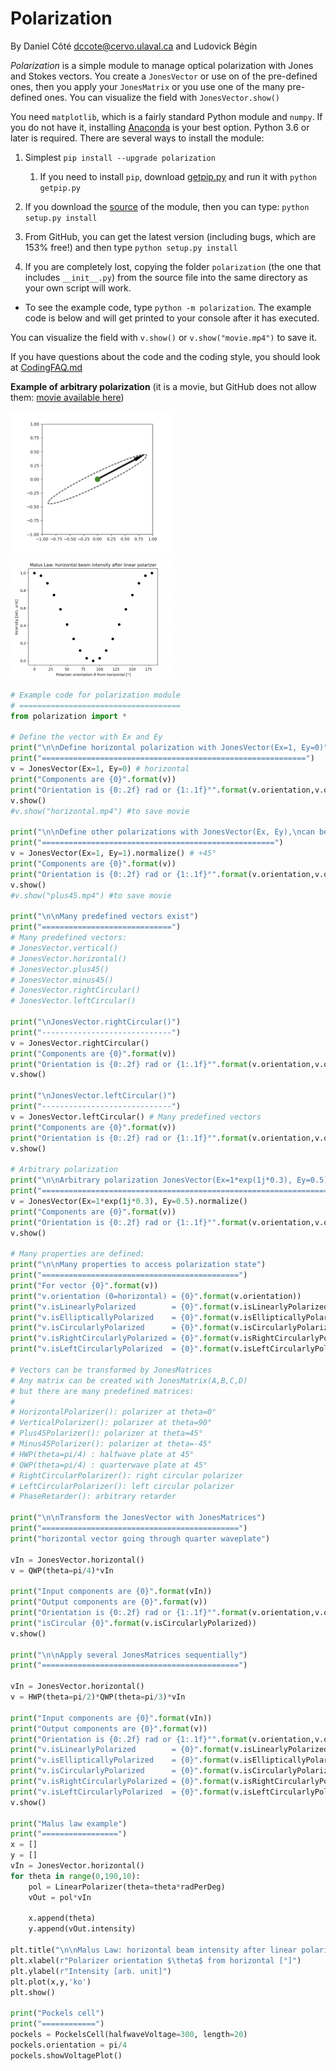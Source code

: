 # Polarization

By Daniel Côté dccote@cervo.ulaval.ca and Ludovick Bégin

*Polarization* is a simple module to manage optical polarization with Jones and Stokes vectors. You create a `JonesVector` or use on of the pre-defined ones, then you apply your  `JonesMatrix` or you use one of the many pre-defined ones. You can visualize the field with `JonesVector.show()`

You need `matplotlib`, which is a fairly standard Python module and `numpy`. If you do not have it, installing [Anaconda](https://www.anaconda.com/download/) is your best option. Python 3.6 or later is required. There are several ways to install the module:

1. Simplest `pip install --upgrade polarization`

   1. If you need to install `pip`, download [getpip.py](https://bootstrap.pypa.io/get-pip.py) and run it with `python getpip.py`

2. If you download the [source](https://github.com/DCC-Lab/Polarization/) of the module, then you can type: `python setup.py install`

3. From GitHub, you can get the latest version (including bugs, which are 153% free!) and then type `python setup.py install`

4. If you are completely lost, copying the folder `polarization` (the one that includes `__init__.py`) from the source file into the same directory as your own script will work.

* To see the example code, type `python -m polarization`. The example code is below and will get printed to your console after it has executed.

You can visualize the field with  `v.show()` or `v.show("movie.mp4")` to save it.

If you have questions about the code and the coding style, you should look at [CodingFAQ.md](CodingFAQ.md)

**Example of arbitrary polarization** (it is a movie, but GitHub does not allow them: [movie available here](README.assets/arbitrary.mp4)) 

<img src="README.assets/arbitrary.png" alt="image-20210217084547641" style="zoom: 25%;" />

 

<img src="README.assets/image-20210217093640475.png" alt="image-20210217093640475" style="zoom: 25%;" />

```python
# Example code for polarization module
# ====================================
from polarization import *

# Define the vector with Ex and Ey
print("\n\nDefine horizontal polarization with JonesVector(Ex=1, Ey=0)")
print("===========================================================")
v = JonesVector(Ex=1, Ey=0) # horizontal
print("Components are {0}".format(v))
print("Orientation is {0:.2f} rad or {1:.1f}°".format(v.orientation,v.orientation*degPerRad))
v.show()
#v.show("horizontal.mp4") #to save movie

print("\n\nDefine other polarizations with JonesVector(Ex, Ey),\ncan be normalized with .normalize()")
print("====================================================")
v = JonesVector(Ex=1, Ey=1).normalize() # +45°
print("Components are {0}".format(v))
print("Orientation is {0:.2f} rad or {1:.1f}°".format(v.orientation,v.orientation*degPerRad))
v.show()
#v.show("plus45.mp4") #to save movie

print("\n\nMany predefined vectors exist")
print("=============================")
# Many predefined vectors:
# JonesVector.vertical()
# JonesVector.horizontal()
# JonesVector.plus45()
# JonesVector.minus45()
# JonesVector.rightCircular()
# JonesVector.leftCircular()

print("\nJonesVector.rightCircular()")
print("-----------------------------")
v = JonesVector.rightCircular() 
print("Components are {0}".format(v))
print("Orientation is {0:.2f} rad or {1:.1f}°".format(v.orientation,v.orientation*degPerRad))
v.show()

print("\nJonesVector.leftCircular()")
print("-----------------------------")
v = JonesVector.leftCircular() # Many predefined vectors
print("Components are {0}".format(v))
print("Orientation is {0:.2f} rad or {1:.1f}°".format(v.orientation,v.orientation*degPerRad))
v.show()

# Arbitrary polarization
print("\n\nArbitrary polarization JonesVector(Ex=1*exp(1j*0.3), Ey=0.5).normalize()")
print("========================================================================")
v = JonesVector(Ex=1*exp(1j*0.3), Ey=0.5).normalize()
print("Components are {0}".format(v))
print("Orientation is {0:.2f} rad or {1:.1f}°".format(v.orientation,v.orientation*degPerRad))
v.show()

# Many properties are defined:
print("\n\nMany properties to access polarization state")
print("============================================")
print("For vector {0}".format(v))
print("v.orientation (0=horizontal) = {0}".format(v.orientation))
print("v.isLinearlyPolarized        = {0}".format(v.isLinearlyPolarized))
print("v.isEllipticallyPolarized    = {0}".format(v.isEllipticallyPolarized))
print("v.isCircularlyPolarized      = {0}".format(v.isCircularlyPolarized))
print("v.isRightCircularlyPolarized = {0}".format(v.isRightCircularlyPolarized))
print("v.isLeftCircularlyPolarized  = {0}".format(v.isLeftCircularlyPolarized))

# Vectors can be transformed by JonesMatrices
# Any matrix can be created with JonesMatrix(A,B,C,D)
# but there are many predefined matrices:
#
# HorizontalPolarizer(): polarizer at theta=0°
# VerticalPolarizer(): polarizer at theta=90° 
# Plus45Polarizer(): polarizer at theta=45°
# Minus45Polarizer(): polarizer at theta=-45°
# HWP(theta=pi/4) : halfwave plate at 45°
# QWP(theta=pi/4) : quarterwave plate at 45° 
# RightCircularPolarizer(): right circular polarizer
# LeftCircularPolarizer(): left circular polarizer
# PhaseRetarder(): arbitrary retarder

print("\n\nTransform the JonesVector with JonesMatrices")
print("============================================")
print("horizontal vector going through quarter waveplate")

vIn = JonesVector.horizontal()
v = QWP(theta=pi/4)*vIn

print("Input components are {0}".format(vIn))
print("Output components are {0}".format(v))
print("Orientation is {0:.2f} rad or {1:.1f}°".format(v.orientation,v.orientation*degPerRad))
print("isCircular {0}".format(v.isCircularlyPolarized))
v.show()

print("\n\nApply several JonesMatrices sequentially")
print("============================================")

vIn = JonesVector.horizontal()
v = HWP(theta=pi/2)*QWP(theta=pi/3)*vIn

print("Input components are {0}".format(vIn))
print("Output components are {0}".format(v))
print("Orientation is {0:.2f} rad or {1:.1f}°".format(v.orientation,v.orientation*degPerRad))
print("v.isLinearlyPolarized        = {0}".format(v.isLinearlyPolarized))
print("v.isEllipticallyPolarized    = {0}".format(v.isEllipticallyPolarized))
print("v.isCircularlyPolarized      = {0}".format(v.isCircularlyPolarized))
print("v.isRightCircularlyPolarized = {0}".format(v.isRightCircularlyPolarized))
print("v.isLeftCircularlyPolarized  = {0}".format(v.isLeftCircularlyPolarized))
v.show()

print("Malus law example")
print("=================")
x = []
y = []
vIn = JonesVector.horizontal()
for theta in range(0,190,10):
    pol = LinearPolarizer(theta=theta*radPerDeg)
    vOut = pol*vIn

    x.append(theta)
    y.append(vOut.intensity)

plt.title("\n\nMalus Law: horizontal beam intensity after linear polarizer")
plt.xlabel(r"Polarizer orientation $\theta$ from horizontal [°]")
plt.ylabel(r"Intensity [arb. unit]")
plt.plot(x,y,'ko')
plt.show()

print("Pockels cell")
print("============")
pockels = PockelsCell(halfwaveVoltage=300, length=20)
pockels.orientation = pi/4
pockels.showVoltagePlot()
```


